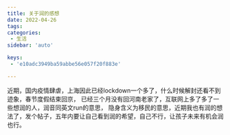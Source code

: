 ```yaml
---
title: 关于润的感想
date: 2022-04-26
tags:
categories: 
 - 生活
sidebar: 'auto'

keys:
 - 'e10adc3949ba59abbe56e057f20f883e'

---
```


近期，国内疫情肆虐，上海因此已经lockdown一个多了，什么时候解封还看不到迹象，春节度假结束回京，
已经三个月没有回河南老家了，互联网上多了多了一些想润的人，润音同英文run的意思，
隐身含义为移民的意思，近期我也有润的想法了，发个帖子，五年内要让自己看到润的希望，自己不行，让孩子未来有机会润也行。